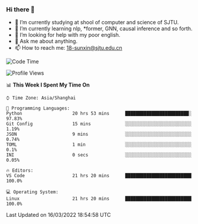 ### Hi there 👋

<!--
**sunxin000/sunxin000** is a ✨ _special_ ✨ repository because its `README.md` (this file) appears on your GitHub profile.

Here are some ideas to get you started:

- 🔭 I’m currently working on ...
- 🌱 I’m currently learning ...
- 👯 I’m looking to collaborate on ...
- 🤔 I’m looking for help with ...
- 💬 Ask me about ...
- 📫 How to reach me: ...
- 😄 Pronouns: ...
- ⚡ Fun fact: ...
-->
- 🏫 I’m currently studying at shool of computer and science of SJTU.
- 🌱 I’m currently learning nlp, \*former, GNN, causal inference and so forth.
- 🤔 I’m looking for help with my poor english.
- 💬 Ask me about anything.
- 📫 How to reach me: 18-sunxin@sjtu.edu.cn
<!--START_SECTION:waka-->
![Code Time](http://img.shields.io/badge/Code%20Time-120%20hrs%2022%20mins-blue)

![Profile Views](http://img.shields.io/badge/Profile%20Views-1-blue)

📊 **This Week I Spent My Time On** 

```text
⌚︎ Time Zone: Asia/Shanghai

💬 Programming Languages: 
Python                   20 hrs 53 mins      ████████████████████████░   97.83% 
Git Config               15 mins             ░░░░░░░░░░░░░░░░░░░░░░░░░   1.19% 
JSON                     9 mins              ░░░░░░░░░░░░░░░░░░░░░░░░░   0.74% 
TOML                     1 min               ░░░░░░░░░░░░░░░░░░░░░░░░░   0.1% 
INI                      0 secs              ░░░░░░░░░░░░░░░░░░░░░░░░░   0.05%

🔥 Editors: 
VS Code                  21 hrs 20 mins      █████████████████████████   100.0%

💻 Operating System: 
Linux                    21 hrs 20 mins      █████████████████████████   100.0%

```


 Last Updated on 16/03/2022 18:54:58 UTC
<!--END_SECTION:waka-->
